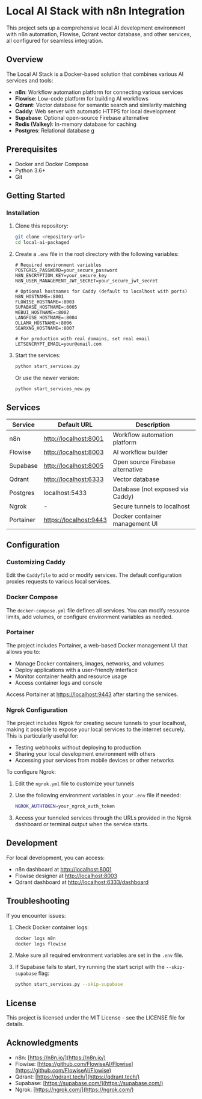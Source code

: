 # Local AI Stack with n8n Integration

This project sets up a comprehensive local AI development environment with n8n automation, Flowise, Qdrant vector database, and other services, all configured for seamless integration.

## Overview

The Local AI Stack is a Docker-based solution that combines various AI services and tools:

- **n8n**: Workflow automation platform for connecting various services
- **Flowise**: Low-code platform for building AI workflows
- **Qdrant**: Vector database for semantic search and similarity matching
- **Caddy**: Web server with automatic HTTPS for local development
- **Supabase**: Optional open-source Firebase alternative
- **Redis (Valkey)**: In-memory database for caching
- **Postgres**: Relational database
g

## Prerequisites

- Docker and Docker Compose
- Python 3.6+
- Git

## Getting Started

### Installation

1. Clone this repository:

   ```bash
   git clone <repository-url>
   cd local-ai-packaged
   ```

2. Create a `.env` file in the root directory with the following variables:

   ```
   # Required environment variables
   POSTGRES_PASSWORD=your_secure_password
   N8N_ENCRYPTION_KEY=your_secure_key
   N8N_USER_MANAGEMENT_JWT_SECRET=your_secure_jwt_secret
   
   # Optional hostnames for Caddy (default to localhost with ports)
   N8N_HOSTNAME=:8001
   FLOWISE_HOSTNAME=:8003
   SUPABASE_HOSTNAME=:8005
   WEBUI_HOSTNAME=:8002
   LANGFUSE_HOSTNAME=:8004
   OLLAMA_HOSTNAME=:8006
   SEARXNG_HOSTNAME=:8007
   
   # For production with real domains, set real email
   LETSENCRYPT_EMAIL=your@email.com
   ```

3. Start the services:

   ```bash
   python start_services.py
   ```

   Or use the newer version:

   ```bash
   python start_services_new.py
   ```

## Services

| Service    | Default URL              | Description                        |
|------------|--------------------------|-----------------------------------|
| n8n        | <http://localhost:8001>    | Workflow automation platform       |
| Flowise    | <http://localhost:8003>    | AI workflow builder               |
| Supabase   | <http://localhost:8005>    | Open source Firebase alternative  |
| Qdrant     | <http://localhost:6333>    | Vector database                   |
| Postgres   | localhost:5433           | Database (not exposed via Caddy)   |
| Ngrok      | -                        | Secure tunnels to localhost        |
| Portainer  | <https://localhost:9443>   | Docker container management UI    |

## Configuration

### Customizing Caddy

Edit the `Caddyfile` to add or modify services. The default configuration proxies requests to various local services.

### Docker Compose

The `docker-compose.yml` file defines all services. You can modify resource limits, add volumes, or configure environment variables as needed.

### Portainer

The project includes Portainer, a web-based Docker management UI that allows you to:

- Manage Docker containers, images, networks, and volumes
- Deploy applications with a user-friendly interface
- Monitor container health and resource usage
- Access container logs and console

Access Portainer at [https://localhost:9443](https://localhost:9443) after starting the services.

### Ngrok Configuration

The project includes Ngrok for creating secure tunnels to your localhost, making it possible to expose your local services to the internet securely. This is particularly useful for:

- Testing webhooks without deploying to production
- Sharing your local development environment with others
- Accessing your services from mobile devices or other networks

To configure Ngrok:

1. Edit the `ngrok.yml` file to customize your tunnels
2. Use the following environment variables in your `.env` file if needed:

   ```bash
   NGROK_AUTHTOKEN=your_ngrok_auth_token
   ```

3. Access your tunneled services through the URLs provided in the Ngrok dashboard or terminal output when the service starts.

## Development

For local development, you can access:

- n8n dashboard at [http://localhost:8001](http://localhost:8001)
- Flowise designer at [http://localhost:8003](http://localhost:8003)
- Qdrant dashboard at [http://localhost:6333/dashboard](http://localhost:6333/dashboard)

## Troubleshooting

If you encounter issues:

1. Check Docker container logs:

   ```bash
   docker logs n8n
   docker logs flowise
   ```

2. Make sure all required environment variables are set in the `.env` file.

3. If Supabase fails to start, try running the start script with the `--skip-supabase` flag:

   ```bash
   python start_services.py --skip-supabase
   ```

## License

This project is licensed under the MIT License - see the LICENSE file for details.

## Acknowledgments

- n8n: [https://n8n.io/](https://n8n.io/)
- Flowise: [https://github.com/FlowiseAI/Flowise](https://github.com/FlowiseAI/Flowise)
- Qdrant: [https://qdrant.tech/](https://qdrant.tech/)
- Supabase: [https://supabase.com/](https://supabase.com/)
- Ngrok: [https://ngrok.com/](https://ngrok.com/)
